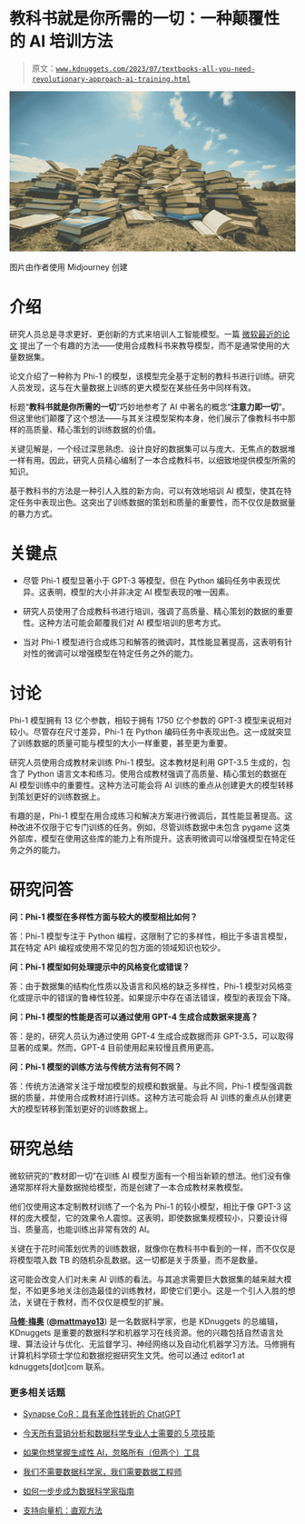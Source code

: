 # **教科书就是你所需的一切**：一种颠覆性的 AI 培训方法

> 原文：[`www.kdnuggets.com/2023/07/textbooks-all-you-need-revolutionary-approach-ai-training.html`](https://www.kdnuggets.com/2023/07/textbooks-all-you-need-revolutionary-approach-ai-training.html)

![教科书就是你所需的一切：一种颠覆性的 AI 培训方法](img/0d8f5143e382734bcb1df502380dac67.png)

图片由作者使用 Midjourney 创建

# 介绍

研究人员总是寻求更好、更创新的方式来培训人工智能模型。一篇 [微软最近的论文](https://arxiv.org/abs/2306.11644) 提出了一个有趣的方法——使用合成教科书来教导模型，而不是通常使用的大量数据集。

论文介绍了一种称为 Phi-1 的模型，该模型完全基于定制的教科书进行训练。研究人员发现，这与在大量数据上训练的更大模型在某些任务中同样有效。

标题“**教科书就是你所需的一切**”巧妙地参考了 AI 中著名的概念“**注意力即一切**”。但这里他们颠覆了这个想法——与其关注模型架构本身，他们展示了像教科书中那样的高质量、精心策划的训练数据的价值。

关键见解是，一个经过深思熟虑、设计良好的数据集可以与庞大、无焦点的数据堆一样有用。因此，研究人员精心编制了一本合成教科书，以细致地提供模型所需的知识。

基于教科书的方法是一种引人入胜的新方向，可以有效地培训 AI 模型，使其在特定任务中表现出色。这突出了训练数据的策划和质量的重要性，而不仅仅是数据量的暴力方式。

# 关键点

+   尽管 Phi-1 模型显著小于 GPT-3 等模型，但在 Python 编码任务中表现优异。这表明，模型的大小并非决定 AI 模型表现的唯一因素。

+   研究人员使用了合成教科书进行培训，强调了高质量、精心策划的数据的重要性。这种方法可能会颠覆我们对 AI 模型培训的思考方式。

+   当对 Phi-1 模型进行合成练习和解答的微调时，其性能显著提高，这表明有针对性的微调可以增强模型在特定任务之外的能力。

# 讨论

Phi-1 模型拥有 13 亿个参数，相较于拥有 1750 亿个参数的 GPT-3 模型来说相对较小。尽管存在尺寸差异，Phi-1 在 Python 编码任务中表现出色。这一成就突显了训练数据的质量可能与模型的大小一样重要，甚至更为重要。

研究人员使用合成教材来训练 Phi-1 模型。这本教材是利用 GPT-3.5 生成的，包含了 Python 语言文本和练习。使用合成教材强调了高质量、精心策划的数据在 AI 模型训练中的重要性。这种方法可能会将 AI 训练的重点从创建更大的模型转移到策划更好的训练数据上。

有趣的是，Phi-1 模型在用合成练习和解决方案进行微调后，其性能显著提高。这种改进不仅限于它专门训练的任务。例如，尽管训练数据中未包含 pygame 这类外部库，模型在使用这些库的能力上有所提升。这表明微调可以增强模型在特定任务之外的能力。

# 研究问答

**问：Phi-1 模型在多样性方面与较大的模型相比如何？**

答：Phi-1 模型专注于 Python 编程，这限制了它的多样性，相比于多语言模型，其在特定 API 编程或使用不常见的包方面的领域知识也较少。

**问：Phi-1 模型如何处理提示中的风格变化或错误？**

答：由于数据集的结构化性质以及语言和风格的缺乏多样性，Phi-1 模型对风格变化或提示中的错误的鲁棒性较差。如果提示中存在语法错误，模型的表现会下降。

**问：Phi-1 模型的性能是否可以通过使用 GPT-4 生成合成数据来提高？**

答：是的，研究人员认为通过使用 GPT-4 生成合成数据而非 GPT-3.5，可以取得显著的成果。然而，GPT-4 目前使用起来较慢且费用更高。

**问：Phi-1 模型的训练方法与传统方法有何不同？**

答：传统方法通常关注于增加模型的规模和数据量。与此不同，Phi-1 模型强调数据的质量，并使用合成教材进行训练。这种方法可能会将 AI 训练的重点从创建更大的模型转移到策划更好的训练数据上。

# 研究总结

微软研究的“教材即一切”在训练 AI 模型方面有一个相当新颖的想法。他们没有像通常那样将大量数据抛给模型，而是创建了一本合成教材来教模型。

他们仅使用这本定制教材训练了一个名为 Phi-1 的较小模型，相比于像 GPT-3 这样的庞大模型，它的效果令人震惊。这表明，即使数据集规模较小，只要设计得当、质量高，也能训练出非常有效的 AI。

关键在于花时间策划优秀的训练数据，就像你在教科书中看到的一样，而不仅仅是将模型喂入数 TB 的随机杂乱数据。这一切都是关于质量，而不是数量。

这可能会改变人们对未来 AI 训练的看法。与其追求需要巨大数据集的越来越大模型，不如更多地关注创造最佳的训练教材，即使它们更小。这是一个引人入胜的想法，关键在于教材，而不仅仅是模型的扩展。

**[马修·梅奥](https://www.linkedin.com/in/mattmayo13/)** ([**@mattmayo13**](https://twitter.com/mattmayo13)) 是一名数据科学家，也是 KDnuggets 的总编辑，KDnuggets 是重要的数据科学和机器学习在线资源。他的兴趣包括自然语言处理、算法设计与优化、无监督学习、神经网络以及自动化机器学习方法。马修拥有计算机科学硕士学位和数据挖掘研究生文凭。他可以通过 editor1 at kdnuggets[dot]com 联系。

### 更多相关话题

+   [Synapse CoR：具有革命性转折的 ChatGPT](https://www.kdnuggets.com/synapse-cor-chatgpt-with-a-revolutionary-twist)

+   [今天所有营销分析和数据科学专业人士需要的 5 项技能](https://www.kdnuggets.com/2023/08/mads-5-skills-marketing-analytics-data-science-pros-need-today.html)

+   [如果你想掌握生成性 AI，忽略所有（但两个）工具](https://www.kdnuggets.com/if-you-want-to-master-generative-ai-ignore-all-but-two-tools)

+   [我们不需要数据科学家，我们需要数据工程师](https://www.kdnuggets.com/2021/02/dont-need-data-scientists-need-data-engineers.html)

+   [如何一步步成为数据科学家指南](https://www.kdnuggets.com/2021/05/guide-become-data-scientist.html)

+   [支持向量机：直观方法](https://www.kdnuggets.com/2022/08/support-vector-machines-intuitive-approach.html)
